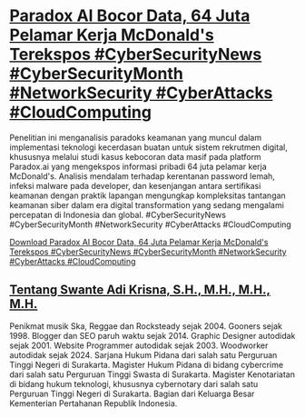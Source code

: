 # [Paradox AI Bocor Data, 64 Juta Pelamar Kerja McDonald&#039;s Terekspos #CyberSecurityNews #CyberSecurityMonth #NetworkSecurity #CyberAttacks #CloudComputing](https://swanteadikrisna.com/cybersecurity/website/5/paradox-ai-bocor-data-64-juta-pelamar-kerja-mcdonalds-terekspos/)

Penelitian ini menganalisis paradoks keamanan yang muncul dalam implementasi teknologi kecerdasan buatan untuk sistem rekrutmen digital, khususnya melalui studi kasus kebocoran data masif pada platform Paradox.ai yang mengekspos informasi pribadi 64 juta pelamar kerja McDonald's. Analisis mendalam terhadap kerentanan password lemah, infeksi malware pada developer, dan kesenjangan antara sertifikasi keamanan dengan praktik lapangan mengungkap kompleksitas tantangan keamanan siber dalam era digital transformation yang sedang mengalami percepatan di Indonesia dan global. #CyberSecurityNews #CyberSecurityMonth #NetworkSecurity #CyberAttacks #CloudComputing 

[Download Paradox AI Bocor Data, 64 Juta Pelamar Kerja McDonald&#039;s Terekspos #CyberSecurityNews #CyberSecurityMonth #NetworkSecurity #CyberAttacks #CloudComputing](https://swanteadikrisna.com/cybersecurity/website/5/paradox-ai-bocor-data-64-juta-pelamar-kerja-mcdonalds-terekspos/)


## [Tentang Swante Adi Krisna, S.H., M.H., M.H., M.H.](https://swanteadikrisna.com/)

Penikmat musik Ska, Reggae dan Rocksteady sejak 2004. Gooners sejak 1998. Blogger dan SEO paruh waktu sejak 2014. Graphic Designer autodidak sejak 2001. Website Programmer autodidak sejak 2003. Woodworker autodidak sejak 2024. Sarjana Hukum Pidana dari salah satu Perguruan Tinggi Negeri di Surakarta. Magister Hukum Pidana di bidang cybercrime dari salah satu Perguruan Tinggi Swasta di Surakarta. Magister Kenotariatan di bidang hukum teknologi, khususnya cybernotary dari salah satu Perguruan Tinggi Negeri di Surakarta. Bagian dari Keluarga Besar Kementerian Pertahanan Republik Indonesia.